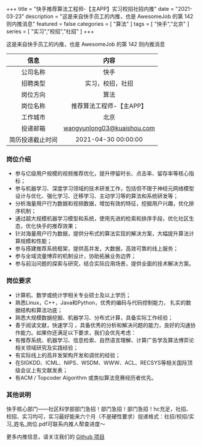 +++
title = "快手推荐算法工程师-【主APP】实习校招社招内推"
date = "2021-03-23"
description = "这是来自快手员工的内推，也是 AwesomeJob 的第 142 则内推消息"
featured = false
categories = [
    "算法"
]
tags = [
    "快手","北京"
]
series = [
    "实习","校招","社招"
]
+++

这是来自快手员工的内推，也是 AwesomeJob 的第 142 则内推消息
<!--more-->

| 信息 | 内容 |
| :-----:| :----: |
| 公司名称 | 快手 |
| 招聘类型 | 实习，校招，社招 |
| 岗位方向 | 算法 |
| 岗位名称 | 推荐算法工程师-【主APP】 |
| 工作城市 | 北京 |
| 投递邮箱 | wangyunlong03@kuaishou.com |
| 简历投递截止时间 | 2021-04-30 00:00:00 |

### 岗位介绍

- 参与亿级用户规模的视频推荐优化，提升停留时长、点击率、留存率等核心指标；
- 参与机器学习、深度学习领域的技术研发工作，包括但不限于神经元网络模型设计与优化、强化学习、迁移学习、主动学习等的算法和系统研发等；
- 分析海量用户行为数据和视频数据，增加有效的特征，挖掘用户兴趣，优化排序机制；
- 通过超大规模机器学习模型和系统，使用先进的检索和排序手段，优化社区生态，优化快手的推荐效果；
- 针对海量用户行为数据，提供分布式的算法实现的解决方案，大幅提升算法计算规模和性能；
- 参与搭建推荐系统框架，提供高并发，大数据，高效可靠的线上服务；
- 参与全域流量博弈的机制设计，协助拓展业务边界；
- 参与前沿问题的探索与研究，结合实际应用场景，提供全面的技术解决方案。

### 岗位要求

- 计算机、数学或统计学相关专业硕士及以上学历；
- 熟悉Linux，C++，Java和Python，优秀的编码与代码控制能力， 扎实的数据结构和算法功底；
- 熟悉大规模数据挖掘、机器学习、分布式计算，具备实际工作经验；
- 善于阅读文献，快速学习 ，具备优秀的分析和解决问题的能力，良好的沟通协作能力。如果你还满足以下要求，我们会优先考虑：
- 有推荐系统、机器学习、信息检索、自然语言理解、计算广告学及算法博弈论相关领域研究及实践经验；
- 有实际线上的高并发架构开发和调优的经验；
- 在SIGKDD、ICML、NIPS、WSDM、WWW、ACL、RECSYS等相关国际顶级会议上有文献发表；
- 有ACM / Topcoder Algorithm 或类似算法竞赛经历者优先。

### 其他说明

快手核心部门——社区科学部部门急招！部门急招！部门急招！hc充足，社招、校招、实习均可，实习最好能来六个月（不是硬性要求）投递格式：社招/校招/实习_姓名_岗位.pdf可联系内推人帮查进度～

更多内推信息，请关注我们的 [Github 项目](https://github.com/Dikea/AwesomeJob)

